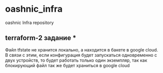 # oashnic_infra
oashnic Infra repository

## terraform-2 задание *

Файл tfstate не хранится локально, а находится в бакете в google cloud. В связи с этим, если конфигурация будет запускаться одновременно с двух устройств, то будет работать только один экземпляр, так как блокирующий файл так же будет храниться в google cloud
